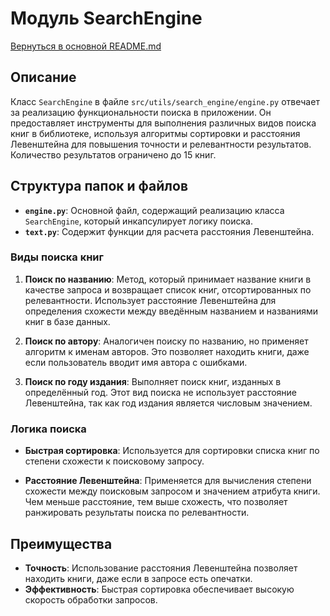 # Модуль SearchEngine

[Вернуться в основной README.md](/README.md)

## Описание

Класс `SearchEngine` в файле `src/utils/search_engine/engine.py` отвечает за реализацию функциональности поиска в приложении. Он предоставляет инструменты для выполнения различных видов поиска книг в библиотеке, используя алгоритмы сортировки и расстояния Левенштейна для повышения точности и релевантности результатов. Количество результатов ограничено до 15 книг.

## Структура папок и файлов

- **`engine.py`**: Основной файл, содержащий реализацию класса `SearchEngine`, который инкапсулирует логику поиска.
- **`text.py`**: Содержит функции для расчета расстояния Левенштейна.

### Виды поиска книг

1. **Поиск по названию**: Метод, который принимает название книги в качестве запроса и возвращает список книг, отсортированных по релевантности. Использует расстояние Левенштейна для определения схожести между введённым названием и названиями книг в базе данных.

2. **Поиск по автору**: Аналогичен поиску по названию, но применяет алгоритм к именам авторов. Это позволяет находить книги, даже если пользователь вводит имя автора с ошибками.

3. **Поиск по году издания**: Выполняет поиск книг, изданных в определённый год. Этот вид поиска не использует расстояние Левенштейна, так как год издания является числовым значением.

### Логика поиска

- **Быстрая сортировка**: Используется для сортировки списка книг по степени схожести к поисковому запросу.

- **Расстояние Левенштейна**: Применяется для вычисления степени схожести между поисковым запросом и значением атрибута книги. Чем меньше расстояние, тем выше схожесть, что позволяет ранжировать результаты поиска по релевантности.

## Преимущества

- **Точность**: Использование расстояния Левенштейна позволяет находить книги, даже если в запросе есть опечатки.
- **Эффективность**: Быстрая сортировка обеспечивает высокую скорость обработки запросов.
